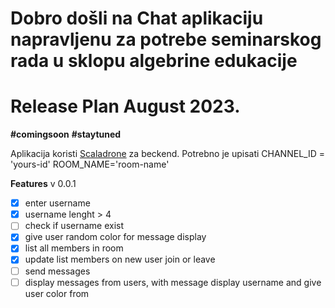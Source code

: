 # Dobro došli na Chat aplikaciju napravljenu za potrebe seminarskog rada u sklopu algebrine edukacije


# Release Plan August 2023.
**#comingsoon** **#staytuned**

Aplikacija koristi [Scaladrone](https://www.scaledrone.com/) za beckend.
Potrebno je upisati 
CHANNEL_ID = 'yours-id'
ROOM_NAME='room-name'
 
 **Features**
 v 0.0.1
 - [x] enter username
 - [x] username lenght > 4
 - [ ] check if username exist
 - [x] give user random color for message display
 - [x] list all members in room
 - [x] update list members on new user join or leave
 - [ ] send messages
 - [ ] display messages from users, with message display username and give user color from 

#
